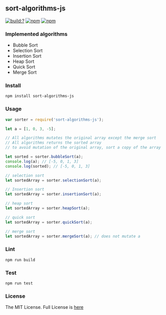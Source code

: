 ## sort-algorithms-js
[![build:?](https://travis-ci.org/eyas-ranjous/sort-algorithms-js.svg?branch=master)](https://travis-ci.org/eyas-ranjous/sort-algorithms-js) [![npm](https://img.shields.io/npm/v/sort-algorithms-js.svg)](https://www.npmjs.com/package/sort-algorithms-js) [![npm](https://img.shields.io/badge/node-%3E=%206.0-blue.svg)](https://www.npmjs.com/package/sort-algorithms-js) 

### Implemented algorithms
- Bubble Sort
- Selection Sort
- Insertion Sort
- Heap Sort
- Quick Sort
- Merge Sort


### Install
```
npm install sort-algorithms-js
```

### Usage
```javascript
var sorter = require('sort-algorithms-js');

let a = [1, 0, 3, -5];

// All algorithms mutates the original array except the merge sort
// All algorithms returns the sorted array
// to avoid mutation of the original array, sort a copy of the array

let sorted = sorter.bubbleSort(a);
console.log(a); // [-5, 0, 1, 3]
console.log(sorted); // [-5, 0, 1, 3]

// selection sort
let sortedArray = sorter.selectionSort(a);

// Insertion sort
let sortedArray = sorter.insertionSort(a);

// heap sort
let sortedArray = sorter.heapSort(a);

// quick sort
let sortedArray = sorter.quickSort(a);

// merge sort
let sortedArray = sorter.mergeSort(a); // does not mutate a
```

### Lint
```
npm run build
```


### Test
```
npm run test
```


### License
The MIT License. Full License is [here](https://github.com/eyas-ranjous/sort-algorithms-js/blob/master/LICENSE)